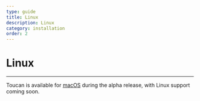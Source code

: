 ```yaml
---
type: guide
title: Linux
description: Linux
category: installation
order: 2
---
```


# Linux
---

Toucan is available for [macOS](/docs/installation/macos/) during the alpha release, with Linux support coming soon.
